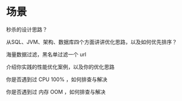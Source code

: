 # 场景

秒杀的设计思路？

从SQL、JVM、架构、数据库四个方面讲讲优化思路，以及如何优先排序？

海量数据过滤，黑名单过滤一个 url

介绍你实践的性能优化案例，以及你的优化思路

你是否遇到过 CPU 100% ，如何排查与解决

你是否遇到过 内存 OOM ，如何排查与解决







